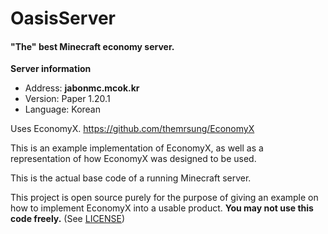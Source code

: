 # OasisServer
#### "The" best Minecraft economy server.

**Server information**
- Address: **jabonmc.mcok.kr**
- Version: Paper 1.20.1
- Language: Korean

Uses EconomyX.
https://github.com/themrsung/EconomyX

This is an example implementation of EconomyX, as well as a representation of how EconomyX was designed to be used.

This is the actual base code of a running Minecraft server.

This project is open source purely for the purpose of giving an example on how to implement EconomyX into a usable product. 
**You may not use this code freely.** (See [LICENSE](LICENSE))
